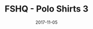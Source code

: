 ---
setID: 5
path: /product/fshq-polo-shirts3
date: 2017-11-05
title: FSHQ - Polo Shirts 3
description: Lorem ipsum dolor sit amet, consectetur adipiscing elit. Curabitur ultrices, ligula non euismod posuere, ligula enim placerat purus, pharetra ultrices metus est in mi. Sed malesuada elementum odio et feugiat. Donec in neque neque. Proin gravida vehicula ultricies. Pellentesque lacinia fermentum faucibus. Aliquam dapibus mauris sed diam viverra, consequat auctor.
price: '400.00'
image1024: https://psdwizard.github.io/fullstackhq-paymongo/assets/FSHQ-PoloShirts3-1024.png
image150: https://psdwizard.github.io/fullstackhq-paymongo/assets/FSHQ-PoloShirts3-150.png
image300: https://psdwizard.github.io/fullstackhq-paymongo/assets/FSHQ-PoloShirts3-300.png
altText: product image
weight: '200 g'
dimensions: ''
materials: ''
OtherInfo: Lorem ipsum dolor sit amet, consectetur adipiscing elit. Curabitur 
---